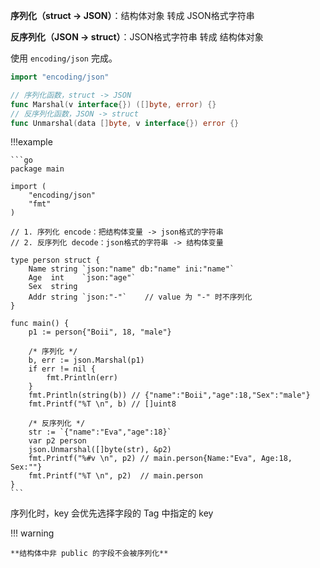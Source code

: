 **序列化（struct -> JSON）**：结构体对象 转成 JSON格式字符串

**反序列化（JSON -> struct）**：JSON格式字符串 转成 结构体对象


使用 `encoding/json` 完成。

```go
import "encoding/json"
```

```go
// 序列化函数，struct -> JSON
func Marshal(v interface{}) ([]byte, error) {}
// 反序列化函数，JSON -> struct
func Unmarshal(data []byte, v interface{}) error {}
```

!!!example

    ```go
    package main

    import (
        "encoding/json"
        "fmt"
    )

    // 1. 序列化 encode：把结构体变量 -> json格式的字符串
    // 2. 反序列化 decode：json格式的字符串 -> 结构体变量

    type person struct {
        Name string `json:"name" db:"name" ini:"name"`
        Age  int    `json:"age"`
        Sex  string
        Addr string `json:"-"`    // value 为 "-" 时不序列化
    }

    func main() {
        p1 := person{"Boii", 18, "male"}

        /* 序列化 */
        b, err := json.Marshal(p1)
        if err != nil {
            fmt.Println(err)
        }
        fmt.Println(string(b)) // {"name":"Boii","age":18,"Sex":"male"}
        fmt.Printf("%T \n", b) // []uint8

        /* 反序列化 */
        str := `{"name":"Eva","age":18}`
        var p2 person
        json.Unmarshal([]byte(str), &p2)
        fmt.Printf("%#v \n", p2) // main.person{Name:"Eva", Age:18, Sex:""}
        fmt.Printf("%T \n", p2)  // main.person
    }
    ```

序列化时，key 会优先选择字段的 Tag 中指定的 key

!!! warning

    **结构体中非 public 的字段不会被序列化**